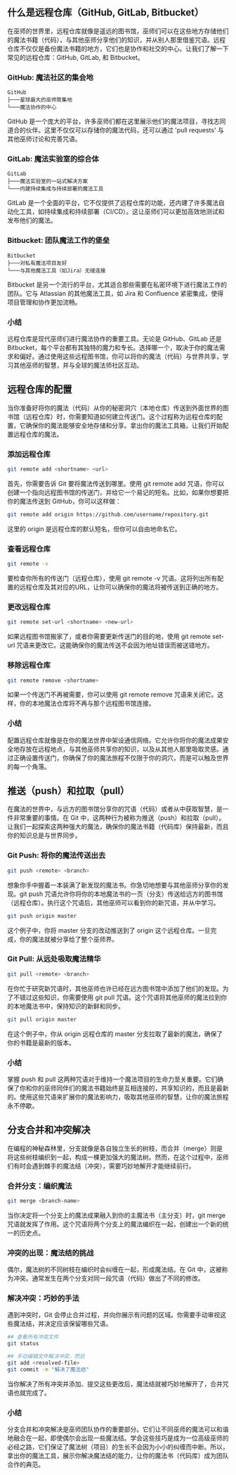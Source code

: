 ## 什么是远程仓库（GitHub, GitLab, Bitbucket）

在巫师的世界里，远程仓库就像是遥远的图书馆，巫师们可以在这些地方存储他们的魔法书籍（代码），与其他巫师分享他们的知识，并从别人那里借鉴咒语。远程仓库不仅仅是备份魔法书籍的地方，它们也是协作和社交的中心。让我们了解一下常见的远程仓库：GitHub, GitLab, 和 Bitbucket。

### GitHub: 魔法社区的集会地

```plaintext
GitHub
├───星球最大的巫师聚集地
└───魔法协作的中心
```
GitHub 是一个庞大的平台，许多巫师们都在这里展示他们的魔法项目，寻找志同道合的伙伴。这里不仅仅可以存储你的魔法代码，还可以通过 'pull requests' 与其他巫师讨论和完善咒语。

### GitLab: 魔法实验室的综合体
```plaintext
GitLab
├───魔法实验室的一站式解决方案
└───内建持续集成与持续部署的魔法工具
```
GitLab 是一个全面的平台，它不仅提供了远程仓库的功能，还内建了许多魔法自动化工具，如持续集成和持续部署（CI/CD）。这让巫师们可以更加高效地测试和发布他们的魔法。

### Bitbucket: 团队魔法工作的堡垒
```plaintext
Bitbucket
├───对私有魔法项目友好
└───与其他魔法工具（如Jira）无缝连接
```
Bitbucket 是另一个流行的平台，尤其适合那些需要在私密环境下进行魔法工作的团队。它与 Atlassian 的其他魔法工具，如 Jira 和 Confluence 紧密集成，使得项目管理和协作更加流畅。

### 小结
远程仓库是现代巫师们进行魔法协作的重要工具。无论是 GitHub、GitLab 还是 Bitbucket，每个平台都有其独特的魔力和专长。选择哪一个，取决于你的魔法需求和偏好。通过使用这些远程图书馆，你可以将你的魔法（代码）与世界共享，学习其他巫师的智慧，并与全球的魔法师社区互动。

## 远程仓库的配置

当你准备好将你的魔法（代码）从你的秘密洞穴（本地仓库）传送到外面世界的图书馆（远程仓库）时，你需要知道如何建立传送门。这个过程称为远程仓库的配置，它确保你的魔法能够安全地存储和分享。拿出你的魔法工具箱，让我们开始配置远程仓库的魔法。

### 添加远程仓库

```bash
git remote add <shortname> <url>
```
首先，你需要告诉 Git 要将魔法传送到哪里。使用 git remote add 咒语，你可以创建一个指向远程图书馆的传送门，并给它一个易记的短名。比如，如果你想要把你的魔法传送到 GitHub，你可以这样做：

```bash
git remote add origin https://github.com/username/repository.git
```
这里的 origin 是远程仓库的默认短名，但你可以自由地命名它。

### 查看远程仓库
```bash
git remote -v
```
要检查你所有的传送门（远程仓库），使用 git remote -v 咒语。这将列出所有配置的远程仓库及其对应的URL，让你可以确保你的魔法将被传送到正确的地方。

### 更改远程仓库
```bash
git remote set-url <shortname> <new-url>
```
如果远程图书馆搬家了，或者你需要更新传送门的目的地，使用 git remote set-url 咒语来更改它。这能确保你的魔法传送不会因为地址错误而被送错地方。

### 移除远程仓库
```bash
git remote remove <shortname>
```
如果一个传送门不再被需要，你可以使用 git remote remove 咒语来关闭它。这样，你的本地魔法仓库将不再与那个远程图书馆连接。

### 小结
配置远程仓库就像是在你的魔法世界中架设通信网络。它允许你将你的魔法成果安全地存放在远程地点，与其他巫师共享你的知识，以及从其他人那里吸取灵感。通过正确设置传送门，你确保了你的魔法旅程不仅限于你的洞穴，而是可以触及世界的每一个角落。

## 推送（push）和拉取（pull）

在魔法的世界中，与远方的图书馆分享你的咒语（代码）或者从中获取智慧，是一件非常重要的事情。在 Git 中，这两种行为被称为推送（push）和拉取（pull）。让我们一起探索这两种强大的魔法，确保你的魔法书籍（代码库）保持最新，而且你的知识总是与世界同步。

### Git Push: 将你的魔法传送出去

```bash
git push <remote> <branch>
```
想象你手中握着一本装满了新发现的魔法书。你急切地想要与其他巫师分享你的发现。git push 咒语允许你将你的本地魔法书的一页（分支）传送给远方的图书馆（远程仓库）。执行这个咒语后，其他巫师可以看到你的新咒语，并从中学习。

```bash
git push origin master
```
这个例子中，你将 master 分支的改动推送到了 origin 这个远程仓库。一旦完成，你的魔法就被分享给了整个巫师界。

### Git Pull: 从远处吸取魔法精华
```bash
git pull <remote> <branch>
```
在你忙于研究新咒语时，其他巫师也许已经在远方图书馆中添加了他们的发现。为了不错过这些知识，你需要使用 git pull 咒语。这个咒语将其他巫师的魔法拉到你的本地魔法书中，保持知识的新鲜和同步。

```bash
git pull origin master
```
在这个例子中，你从 origin 远程仓库的 master 分支拉取了最新的魔法，确保了你的书籍是最新的版本。

### 小结
掌握 push 和 pull 这两种咒语对于维持一个魔法项目的生命力至关重要。它们确保了你和你的巫师同伴们的魔法书籍始终是互相连接的，共享知识的，而且是最新的。使用这些咒语来扩展你的魔法影响力，吸取其他巫师的智慧，让你的魔法旅程永不停歇。

## 分支合并和冲突解决

在编程的神秘森林里，分支就像是各自独立生长的树枝，而合并（merge）则是将这些树枝编织到一起，构成一棵更加强大的魔法树。然而，在这个过程中，巫师们有时会遇到棘手的魔法结（冲突），需要巧妙地解开才能继续前行。

### 合并分支：编织魔法

```bash
git merge <branch-name>
```
当你决定将一个分支上的魔法成果融入到你的主魔法书（主分支）时，git merge 咒语就发挥了作用。这个咒语将两个分支上的魔法编织在一起，创建出一个新的统一的历史点。

### 冲突的出现：魔法结的挑战
偶尔，魔法树的不同树枝在编织时会纠缠在一起，形成魔法结。在 Git 中，这被称为冲突。通常发生在两个分支对同一段咒语（代码）做出了不同的修改。

### 解决冲突：巧妙的手法
遇到冲突时，Git 会停止合并过程，并向你展示有问题的区域。你需要手动审视这些魔法结，并决定应该保留哪些咒语。

```bash
## 查看所有冲突文件
git status

## 手动编辑文件解决冲突，然后
git add <resolved-file>
git commit -m "解决了魔法结"
```
当你解决了所有冲突并添加、提交这些更改后，魔法结就被巧妙地解开了，合并咒语也就完成了。

### 小结
分支合并和冲突解决是巫师团队协作的重要部分。它们让不同巫师的魔法可以和谐地融合在一起，即使偶尔会出现一些魔法结。学会这些技巧是成为一位高级巫师的必经之路，它们保证了魔法树（项目）的生长不会因为小小的纠缠而中断。所以，拿出你的魔法工具，展示你解决魔法结的能力，让你的魔法书（代码库）成为团队合作的典范。
